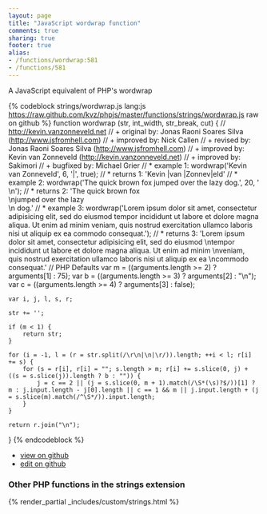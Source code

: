```yaml
---
layout: page
title: "JavaScript wordwrap function"
comments: true
sharing: true
footer: true
alias:
- /functions/wordwrap:581
- /functions/581
---
```

<!-- Generated by Rakefile:build -->
A JavaScript equivalent of PHP's wordwrap

{% codeblock strings/wordwrap.js lang:js https://raw.github.com/kvz/phpjs/master/functions/strings/wordwrap.js raw on github %}
function wordwrap (str, int_width, str_break, cut) {
    // http://kevin.vanzonneveld.net
    // +   original by: Jonas Raoni Soares Silva (http://www.jsfromhell.com)
    // +   improved by: Nick Callen
    // +    revised by: Jonas Raoni Soares Silva (http://www.jsfromhell.com)
    // +   improved by: Kevin van Zonneveld (http://kevin.vanzonneveld.net)
    // +   improved by: Sakimori
    // +   bugfixed by: Michael Grier
    // *     example 1: wordwrap('Kevin van Zonneveld', 6, '|', true);
    // *     returns 1: 'Kevin |van |Zonnev|eld'
    // *     example 2: wordwrap('The quick brown fox jumped over the lazy dog.', 20, '<br />\n');
    // *     returns 2: 'The quick brown fox <br />\njumped over the lazy<br />\n dog.'
    // *     example 3: wordwrap('Lorem ipsum dolor sit amet, consectetur adipisicing elit, sed do eiusmod tempor incididunt ut labore et dolore magna aliqua. Ut enim ad minim veniam, quis nostrud exercitation ullamco laboris nisi ut aliquip ex ea commodo consequat.');
    // *     returns 3: 'Lorem ipsum dolor sit amet, consectetur adipisicing elit, sed do eiusmod \ntempor incididunt ut labore et dolore magna aliqua. Ut enim ad minim \nveniam, quis nostrud exercitation ullamco laboris nisi ut aliquip ex ea \ncommodo consequat.'
    // PHP Defaults
    var m = ((arguments.length >= 2) ? arguments[1] : 75);
    var b = ((arguments.length >= 3) ? arguments[2] : "\n");
    var c = ((arguments.length >= 4) ? arguments[3] : false);

    var i, j, l, s, r;

    str += '';

    if (m < 1) {
        return str;
    }

    for (i = -1, l = (r = str.split(/\r\n|\n|\r/)).length; ++i < l; r[i] += s) {
        for (s = r[i], r[i] = ""; s.length > m; r[i] += s.slice(0, j) + ((s = s.slice(j)).length ? b : "")) {
            j = c == 2 || (j = s.slice(0, m + 1).match(/\S*(\s)?$/))[1] ? m : j.input.length - j[0].length || c == 1 && m || j.input.length + (j = s.slice(m).match(/^\S*/)).input.length;
        }
    }

    return r.join("\n");
}
{% endcodeblock %}

 - [view on github](https://github.com/kvz/phpjs/blob/master/functions/strings/wordwrap.js)
 - [edit on github](https://github.com/kvz/phpjs/edit/master/functions/strings/wordwrap.js)

### Other PHP functions in the strings extension
{% render_partial _includes/custom/strings.html %}

